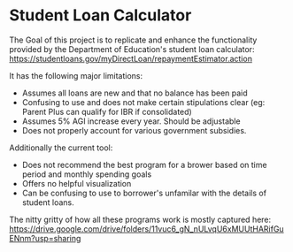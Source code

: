 # Student Loan Calculator

The Goal of this project is to replicate and enhance the functionality provided by the Department of Education's student loan calculator: https://studentloans.gov/myDirectLoan/repaymentEstimator.action

It has the following major limitations:
- Assumes all loans are new and that no balance has been paid
- Confusing to use and does not make certain stipulations clear (eg: Parent Plus can qualify for IBR if consolidated)
- Assumes 5% AGI increase every year. Should be adjustable
- Does not properly account for various government subsidies.

Additionally the current tool:
- Does not recommend the best program for a brower based on time period and monthly spending goals
- Offers no helpful visualization
- Can be confusing to use to borrower's unfamilar with the details of student loans.

The nitty gritty of how all these programs work is mostly captured here:
https://drive.google.com/drive/folders/11vuc6_gN_nULvqU6xMUUtHARifGuENnm?usp=sharing
